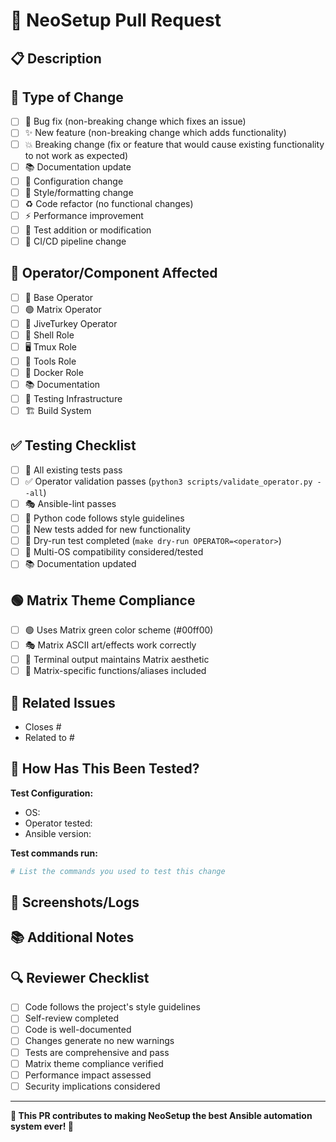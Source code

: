 # 🚀 NeoSetup Pull Request

## 📋 Description

<!-- Provide a clear description of what this PR accomplishes -->

## 🎯 Type of Change

<!-- Mark the appropriate option with an "x" -->

- [ ] 🐛 Bug fix (non-breaking change which fixes an issue)
- [ ] ✨ New feature (non-breaking change which adds functionality)
- [ ] 💥 Breaking change (fix or feature that would cause existing functionality to not work as expected)
- [ ] 📚 Documentation update
- [ ] 🔧 Configuration change
- [ ] 🎨 Style/formatting change
- [ ] ♻️ Code refactor (no functional changes)
- [ ] ⚡ Performance improvement
- [ ] 🧪 Test addition or modification
- [ ] 🚀 CI/CD pipeline change

## 🎯 Operator/Component Affected

<!-- Mark all that apply -->

- [ ] 🎯 Base Operator
- [ ] 🟢 Matrix Operator
- [ ] 🦃 JiveTurkey Operator
- [ ] 🐚 Shell Role
- [ ] 🖥️ Tmux Role
- [ ] 🔧 Tools Role
- [ ] 🐳 Docker Role
- [ ] 📚 Documentation
- [ ] 🧪 Testing Infrastructure
- [ ] 🏗️ Build System

## ✅ Testing Checklist

<!-- Mark completed items with an "x" -->

- [ ] 🧪 All existing tests pass
- [ ] ✅ Operator validation passes (`python3 scripts/validate_operator.py --all`)
- [ ] 🎭 Ansible-lint passes
- [ ] 🐍 Python code follows style guidelines
- [ ] 🧪 New tests added for new functionality
- [ ] 🔄 Dry-run test completed (`make dry-run OPERATOR=<operator>`)
- [ ] 🐳 Multi-OS compatibility considered/tested
- [ ] 📚 Documentation updated

## 🟢 Matrix Theme Compliance

<!-- If this PR affects the Matrix theme, confirm compliance -->

- [ ] 🟢 Uses Matrix green color scheme (#00ff00)
- [ ] 🎭 Matrix ASCII art/effects work correctly
- [ ] 🎨 Terminal output maintains Matrix aesthetic
- [ ] 🔧 Matrix-specific functions/aliases included

## 🔗 Related Issues

<!-- Link to related issues using "Closes #123" or "Fixes #123" -->

- Closes #
- Related to #

## 🧪 How Has This Been Tested?

<!-- Describe the tests you ran and their results -->

**Test Configuration:**

- OS:
- Operator tested:
- Ansible version:

**Test commands run:**

```bash
# List the commands you used to test this change
```

## 📸 Screenshots/Logs

<!-- If applicable, add screenshots or log outputs -->

## 📚 Additional Notes

<!-- Add any additional context about the PR -->

## 🔍 Reviewer Checklist

<!-- For reviewers - do not modify -->

- [ ] Code follows the project's style guidelines
- [ ] Self-review completed
- [ ] Code is well-documented
- [ ] Changes generate no new warnings
- [ ] Tests are comprehensive and pass
- [ ] Matrix theme compliance verified
- [ ] Performance impact assessed
- [ ] Security implications considered

---

**🤖 This PR contributes to making NeoSetup the best Ansible automation system ever! 🚀**
